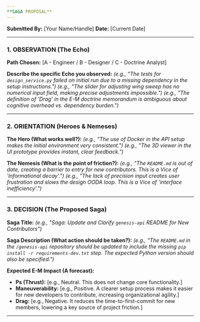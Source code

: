 ```yaml
---
**SAGA PROPOSAL**
---
```


**Submitted By:** [Your Name/Handle]
**Date:** [Current Date]

---

### 1. OBSERVATION (The Echo)

**Path Chosen:** [A - Engineer / B - Designer / C - Doctrine Analyst]

**Describe the specific Echo you observed:**
*(e.g., "The tests for `design_service.py` failed on initial run due to a missing dependency in the setup instructions.")*
*(e.g., "The slider for adjusting wing sweep has no numerical input field, making precise adjustments impossible.")*
*(e.g., "The definition of 'Drag' in the E-M doctrine memorandum is ambiguous about cognitive overhead vs. dependency burden.")*

---

### 2. ORIENTATION (Heroes & Nemeses)

**The Hero (What works well?):**
*(e.g., "The use of Docker in the API setup makes the initial environment very consistent.")*
*(e.g., "The 3D viewer in the UI prototype provides instant, clear feedback.")*

**The Nemesis (What is the point of friction?):**
*(e.g., "The `README.md` is out of date, creating a barrier to entry for new contributors. This is a Vice of 'informational decay'.")*
*(e.g., "The lack of precision input creates user frustration and slows the design OODA loop. This is a Vice of 'interface inefficiency'.")*

---

### 3. DECISION (The Proposed Saga)

**Saga Title:**
*(e.g., "Saga: Update and Clarify `genesis-api` README for New Contributors")*

**Saga Description (What action should be taken?):**
*(e.g., "The `README.md` in the `/genesis-api` repository should be updated to include the missing `pip install -r requirements-dev.txt` step. The expected Python version should also be specified.")*

**Expected E-M Impact (A forecast):**
*   **Ps (Thrust):** [e.g., Neutral. This does not change core functionality.]
*   **Maneuverability:** [e.g., Positive. A clearer setup process makes it easier for new developers to contribute, increasing organizational agility.]
*   **Drag:** [e.g., Negative. It reduces the time-to-first-commit for new members, lowering a key source of project friction.]

---
